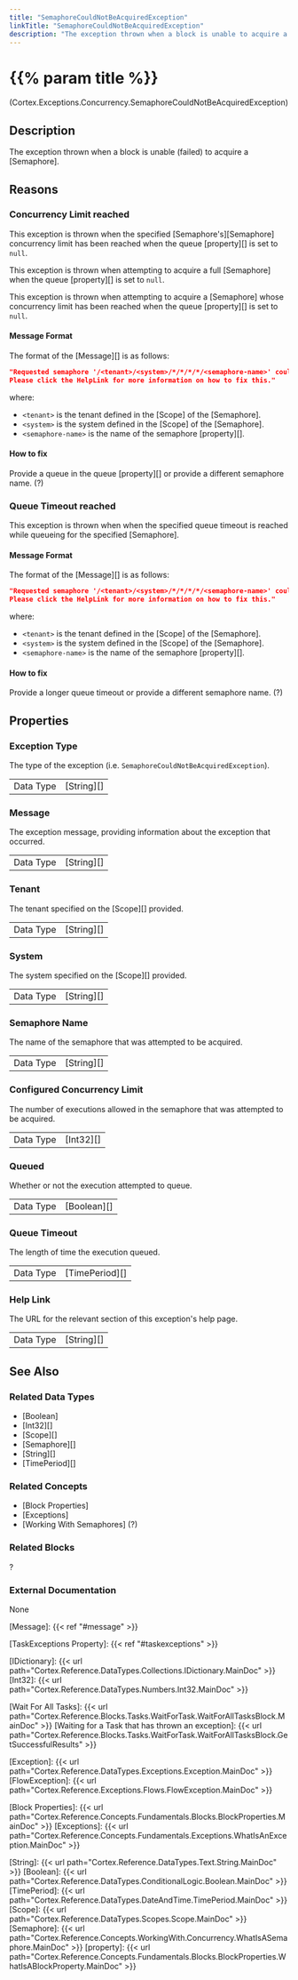 ```yaml
---
title: "SemaphoreCouldNotBeAcquiredException"
linkTitle: "SemaphoreCouldNotBeAcquiredException"
description: "The exception thrown when a block is unable to acquire a semaphore."
---
```


# {{% param title %}}

<p class="namespace">(Cortex.Exceptions.Concurrency.SemaphoreCouldNotBeAcquiredException)</p>

## Description

The exception thrown when a block is unable (failed) to acquire a [Semaphore].

## Reasons

### Concurrency Limit reached

This exception is thrown when the specified [Semaphore's][Semaphore] concurrency limit has been reached when the queue [property][] is set to `null`.


This exception is thrown when attempting to acquire a full [Semaphore] when the queue [property][] is set to `null`.


This exception is thrown when attempting to acquire a [Semaphore] whose concurrency limit has been reached when the queue [property][] is set to `null`.

#### Message Format

The format of the [Message][] is as follows:

```json
"Requested semaphore '/<tenant>/<system>/*/*/*/*/<semaphore-name>' could not be acquired.
Please click the HelpLink for more information on how to fix this."
```

where:

* `<tenant>` is the tenant defined in the [Scope] of the [Semaphore].
* `<system>` is the system defined in the [Scope] of the [Semaphore].
* `<semaphore-name>` is the name of the semaphore [property][].

#### How to fix

Provide a queue in the queue [property][] or provide a different semaphore name. (?)

### Queue Timeout reached

This exception is thrown when when the specified queue timeout is reached while queueing for the specified [Semaphore].

#### Message Format

The format of the [Message][] is as follows:

```json
"Requested semaphore '/<tenant>/<system>/*/*/*/*/<semaphore-name>' could not be acquired.
Please click the HelpLink for more information on how to fix this."
```

where:

* `<tenant>` is the tenant defined in the [Scope] of the [Semaphore].
* `<system>` is the system defined in the [Scope] of the [Semaphore].
* `<semaphore-name>` is the name of the semaphore [property][].

#### How to fix

Provide a longer queue timeout or provide a different semaphore name. (?)

## Properties

### Exception Type

The type of the exception (i.e. `SemaphoreCouldNotBeAcquiredException`).

| | |
|-----------|------------|
| Data Type | [String][] |

### Message

The exception message, providing information about the exception that occurred.

| | |
|-----------|------------|
| Data Type | [String][] |

### Tenant

The tenant specified on the [Scope][] provided.

| | |
|-----------|---------------------------|
| Data Type | [String][] |

### System

The system specified on the [Scope][] provided.

| | |
|-----------|---------------------------|
| Data Type | [String][] |

### Semaphore Name

The name of the semaphore that was attempted to be acquired.

| | |
|-----------|------------|
| Data Type | [String][] |

### Configured Concurrency Limit

The number of executions allowed in the semaphore that was attempted to be acquired.

| | |
|-----------|------------|
| Data Type | [Int32][] |

### Queued

Whether or not the execution attempted to queue.

| | |
|-----------|------------|
| Data Type | [Boolean][] |

### Queue Timeout

The length of time the execution queued.

| | |
|-----------|------------|
| Data Type | [TimePeriod][] |

### Help Link

The URL for the relevant section of this exception's help page.

| | |
|-----------|------------|
| Data Type | [String][] |

## See Also

### Related Data Types

* [Boolean]
* [Int32][]
* [Scope][]
* [Semaphore][]
* [String][]
* [TimePeriod][]

### Related Concepts

* [Block Properties]
* [Exceptions]
* [Working With Semaphores] (?)

### Related Blocks
?
### External Documentation

None

[Message]: {{< ref "#message" >}}

[TaskExceptions Property]: {{< ref "#taskexceptions" >}}

[IDictionary]: {{< url path="Cortex.Reference.DataTypes.Collections.IDictionary.MainDoc" >}}
[Int32]: {{< url path="Cortex.Reference.DataTypes.Numbers.Int32.MainDoc" >}}

[Wait For All Tasks]: {{< url path="Cortex.Reference.Blocks.Tasks.WaitForTask.WaitForAllTasksBlock.MainDoc" >}}
[Waiting for a Task that has thrown an exception]: {{< url path="Cortex.Reference.Blocks.Tasks.WaitForTask.WaitForAllTasksBlock.GetSuccessfulResults" >}}

[Exception]: {{< url path="Cortex.Reference.DataTypes.Exceptions.Exception.MainDoc" >}}
[FlowException]: {{< url path="Cortex.Reference.Exceptions.Flows.FlowException.MainDoc" >}}

[Block Properties]: {{< url path="Cortex.Reference.Concepts.Fundamentals.Blocks.BlockProperties.MainDoc" >}}
[Exceptions]: {{< url path="Cortex.Reference.Concepts.Fundamentals.Exceptions.WhatIsAnException.MainDoc" >}}

[String]: {{< url path="Cortex.Reference.DataTypes.Text.String.MainDoc" >}}
[Boolean]: {{< url path="Cortex.Reference.DataTypes.ConditionalLogic.Boolean.MainDoc" >}}
[TimePeriod]: {{< url path="Cortex.Reference.DataTypes.DateAndTime.TimePeriod.MainDoc" >}}
[Scope]: {{< url path="Cortex.Reference.DataTypes.Scopes.Scope.MainDoc" >}}
[Semaphore]: {{< url path="Cortex.Reference.Concepts.WorkingWith.Concurrency.WhatIsASemaphore.MainDoc" >}}
[property]: {{< url path="Cortex.Reference.Concepts.Fundamentals.Blocks.BlockProperties.WhatIsABlockProperty.MainDoc" >}}
